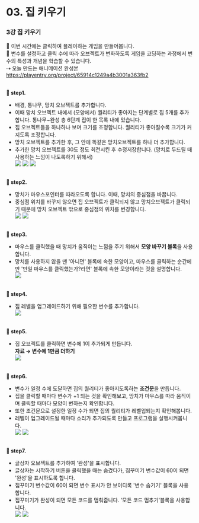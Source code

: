 # 03. 집 키우기
<h3>3강 집 키우기</h3>

🙂 이번 시간에는 클릭하여 플레이하는 게임을 만들어봅니다. <br>
🚩 변수를 설정하고 클릭 수에 따라 오브젝트가 변화하도록 게임을 코딩하는 과정에서 변수의 특성과 개념을 학습할 수 있습니다. <br>
⇢ 오늘 만드는 애니메이션 완성본 <a href="https://playentry.org/project/65914c1249a4b3001a363fb2"> https://playentry.org/project/65914c1249a4b3001a363fb2 <br><Br>

<b>🧩 step1. </b>
- 배경, 통나무, 망치 오브젝트를 추가합니다. 
- 이때 망치 오브젝트 내에서 (모양에서) 퀄리티가 좋아지는 단계별로 집 5개를 추가합니다. 통나무~완성 총 6단계 집이 한 목록 내에 있습니다. <br>
- 집 오브젝트들을 하나하나 보며 크기를 조정합니다. 퀄리티가 좋아질수록 크기가 커지도록 조정합니다. <br>
- 망치 오브젝트를 추가한 후, 그 안에 똑같은 망치오브젝트를 하나 더 추가합니다.<br>
- 추가한 망치 오브젝트를 30도 정도 회전시킨 후 수정저장합니다. (망치로 두드릴 때 사용하는 느낌이 나도록하기 위해서) <br>
![](/img/03_집키우기/3_1.png)
![](/img/03_집키우기/3_2.png)
![](/img/03_집키우기/3_3.png)
<br><br>

<b>🧩 step2. </b>
- 망치가 마우스포인터를 따라오도록 합니다. 이때, 망치의 중심점을 바꿉니다.<br>
- 중심점 위치를 바꾸지 않으면 집 오브젝트가 클릭되지 않고 망치오브젝트가 클릭되기 때문에 망치 오브젝트 밖으로 중심점의 위치를 변경합니다.<br>
![](/img/03_집키우기/3_4.png)
![](/img/03_집키우기/3_5.png)
<br><br>

<b>🧩 step3. </b>
- 마우스를 클릭했을 때 망치가 움직이는 느낌을 주기 위해서 <b>모양 바꾸기 블록</b>을 사용합니다. <br>
- 망치를 사용하지 않을 땐 '아니면' 블록에 속한 모양이고, 마우스를 클릭하는 순간에만 '만일 마우스를 클릭했는가?라면' 블록에 속한 모양이라는 것을 설명합니다.<br>
![](/img/03_집키우기/3_6.png)
<br><br>

<b>🧩 step4. </b>
- 집 레벨을 업그레이드하기 위해 필요한 변수를 추가합니다.<br>
![](/img/03_집키우기/3_7.png)
<br><br>

<b>🧩 step5. </b>
- 집 오브젝트를 클릭하면 변수에 1이 추가되게 만듭니다. <br> <b>자료 → 변수에 1만큼 더하기</b><br>
![](/img/03_집키우기/3_8.png)
<br><br>

<b>🧩 step6. </b>
- 변수가 일정 수에 도달하면 집의 퀄리티가 좋아지도록하는 <b>조건문</b>을 만듭니다. <br>
- 집을 클릭할 때마다 변수가 +1 되는 것을 확인해보고, 망치가 마우스를 따라 움직이며 클릭할 때마다 모양이 변하는지 확인합니다. <br>
- 또한 조건문으로 설정한 일정 수가 되면 집의 퀄리티가 레벨업되는지 확인해봅니다. <br>
- 레벨이 업그레이드될 때마다 소리가 추가되도록 만들고 프로그램을 실행시켜봅니다.<br>
![](/img/03_집키우기/3_9.png)
![](/img/03_집키우기/3_10.png)
<br><br>

<b>🧩 step7. </b>
- 글상자 오브젝트를 추가하여 '완성'을 표시합니다.
- 글상자는 시작하기 버튼을 클릭했을 때는 숨겼다가, 집꾸미기 변수값이 60이 되면 '완성'을 표시하도록 합니다.
- 집꾸미기 변수값이 60이 되면 변수 표시가 안 보이디록 '변수 숨기기' 블록을 사용합니다.
- 집꾸미기가 완성이 되면 모든 코드를 멈춰줍니다. '모든 코드 멈추기'블록을 사용합니다. <br>
![](img/03_집키우기/3_11.png)
![](img/03_집키우기/3_12.png)

